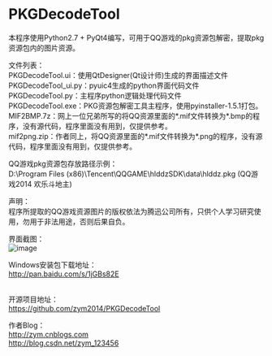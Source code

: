 ﻿# PKGDecodeTool
本程序使用Python2.7 + PyQt4编写，可用于QQ游戏的pkg资源包解密，提取pkg资源包内的图片资源。<br>

文件列表：<br>
PKGDecodeTool.ui：使用QtDesigner(Qt设计师)生成的界面描述文件<br>
PKGDecodeTool_ui.py：pyuic4生成的python界面代码文件<br>
PKGDecodeTool.py：主程序python逻辑处理代码文件<br>
PKGDecodeTool.exe：PKG资源包解密工具主程序，使用pyinstaller-1.5.1打包。<br>
MIF2BMP.7z：网上一位兄弟所写的将QQ资源里面的*.mif文件转换为*.bmp的程序，没有源代码，程序里面没有用到，仅提供参考。<br>
mif2png.zip：作者同上，将QQ资源里面的*.mif文件转换为*.png的程序，没有源代码，程序里面没有用到，仅提供参考。<br>

QQ游戏pkg资源包存放路径示例：<br>
D:\Program Files (x86)\Tencent\QQGAME\hlddzSDK\data\hlddz.pkg (QQ游戏2014 欢乐斗地主)<br>

声明：<br>
程序所提取的QQ游戏资源图片的版权依法为腾迅公司所有，只供个人学习研究使用，勿用于非法用途，否则后果自负。<br>

界面截图：<br>
![image](https://github.com/zym2014/PKGDecodeTool/blob/master/%E7%95%8C%E9%9D%A2%E6%88%AA%E5%9B%BE/%E4%B8%BB%E7%95%8C%E9%9D%A2.png)<br>

Windows安装包下载地址：<br>
http://pan.baidu.com/s/1jGBs82E<br><br>

开源项目地址：<br>
https://github.com/zym2014/PKGDecodeTool<br>

作者Blog：<br>
http://zym.cnblogs.com<br>
http://blog.csdn.net/zym_123456<br>